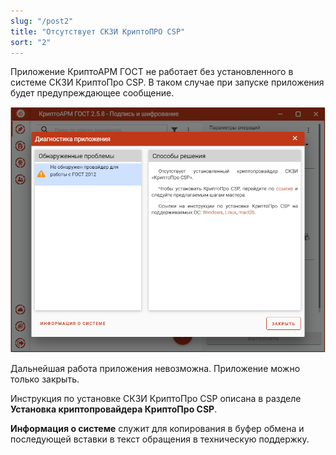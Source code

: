 ```yaml
---
slug: "/post2"
title: "Отсутствует СКЗИ КриптоПРО CSP"
sort: "2"
---
```


Приложение КриптоАРМ ГОСТ не работает без установленного в системе СКЗИ КриптоПро CSP. В таком случае при запуске приложения будет предупреждающее
сообщение.

![CryptoPro.png](./images/CryptoPro.png "Сообщение об отсутствии СКЗИ КриптоПро CSP")


Дальнейшая работа приложения невозможна. Приложение можно только закрыть.

Инструкция по установке СКЗИ КриптоПро CSP описана в разделе **Установка криптопровайдера КриптоПро CSP**.

**Информация о системе** служит для копирования в буфер обмена и последующей вставки в текст обращения в техническую поддержку.
